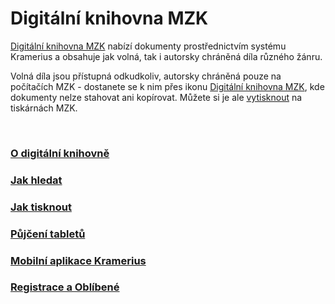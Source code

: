 # Digitální knihovna MZK

<a class="external" href="http://digitalniknihovna.mzk.cz/" target="_blank">Digitální knihovna MZK</a> nabízí dokumenty prostřednictvím systému Kramerius a obsahuje jak volná, tak i autorsky chráněná díla různého žánru.

Volná díla jsou přístupná odkudkoliv, autorsky chráněná pouze na počítačích MZK - dostanete se k nim přes ikonu [Digitální knihovna MZK](http://vknihovne.mzk.cz/cs/digitalni-knihovna), kde dokumenty nelze stahovat ani kopírovat. Můžete si je ale [vytisknout](http://vknihovne.mzk.cz/cs/jak-tisknout) na tiskárnách MZK.

<br>
   
### [O digitální knihovně](http://vknihovne.mzk.cz/cs/o-digitalni-knihovne)
### [Jak hledat](http://vknihovne.mzk.cz/cs/jak-hledat)
### [Jak tisknout](http://vknihovne.mzk.cz/cs/jak-tisknout)
### [Půjčení tabletů](http://vknihovne.mzk.cz/cs/tablety)
### [Mobilní aplikace Kramerius](http://vknihovne.mzk.cz/cs/mobilni-aplikace-kramerius)
### [Registrace a Oblíbené](http://vknihovne.mzk.cz/cs/registrace-a-oblibene)
